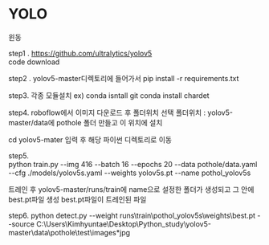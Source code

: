 # YOLO

윈동

step1 . https://github.com/ultralytics/yolov5      
code download

step2 . yolov5-master디렉토리에 들어가서 
pip install -r requirements.txt

step3. 각종 모듈설치 
ex) 
conda isntall git
conda install chardet

step4. roboflow에서 이미지 다운로드 후 폴더위치 선택
      폴더위치 : yolov5-master/data에 pothole 폴더 만들고 이 위치에 설치

  
cd yolov5-mater 입력 후 해당 파이썬 디렉토리로 이동

 step5.      
 python train.py --img 416 --batch 16 --epochs 20 --data pothole/data.yaml --cfg ./models/yolov5s.yaml --weights yolov5s.pt --name pothol_yolov5s

 트레인 후 yolov5-master/runs/train에 
 name으로 설정한 폴더가 생성되고 그 안에 best.pt파일 생성 
 best.pt파일이 트레인된 파일

 step6. 
python detect.py --weight runs\train\pothol_yolov5s\weights\best.pt --source C:\Users\Kimhyuntae\Desktop\Python_study\yolov5-master\data\pothole\test\images\*jpg 


 
